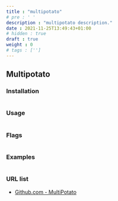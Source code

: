 ```yaml
---
title : "multipotato"
# pre : ' '
description : "multipotato description."
date : 2021-11-25T13:49:43+01:00
# hidden : true
draft : true
weight : 0
# tags : ['']
---
```


## Multipotato

### Installation

```plain

```

### Usage

```plain

```

### Flags

```plain

```

### Examples

```plain

```

### URL list

* [Github.com - MultiPotato](https://github.com/S3cur3Th1sSh1t/MultiPotato)
